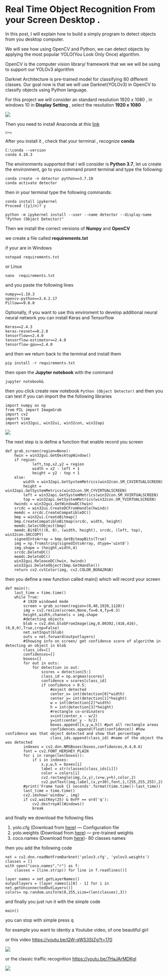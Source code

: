 # Real Time Object Recognition From your Screen Desktop .

In this post, I will explain how to build a simply program to detect objects from you desktop computer.

We will see how using OpenCV and Python, we can detect objects by applying the most popular YOLO(You Look Only Once) algorithm.

OpenCV is the computer vision library/ framework that we we will be using to support our YOLOv3 algorithm

Darknet Architecture is pre-trained model for classifying 80 different classes. Our goal now is that we will use Darknet(YOLOv3) in OpenCV to classify objects using Python language.

For this project we will consider an standard resolution 1920 x 1080 , in windows 10 in **Display Setting** , select the resolution **1920 x 1080**

![](assets/images/posts/README/resolution.jpg)

Then  you need to install Anaconda at this [link](https://www.anaconda.com/products/individual)

<img src="assets/images/posts/README/1.jpg" alt="img" style="zoom:50%;" />

After you install it , check that your terminal , recognize **conda**

```
C:\conda --version
conda 4.10.3
```

The environments supported that I will consider is **Python 3.7**, let us create the environment, go to you command promt terminal and type the following:

```
conda create -n detector python==3.7.10
conda activate detector
```

then in your terminal type the following commands:

```
conda install ipykernel
Proceed ([y]/n)? y
```

```
python -m ipykernel install --user --name detector --display-name "Python (Object Detector)"
```

Then we install the correct versions of **Numpy** and **OpenCV**

we create a file called **requirements.txt**

if your are in Windows

```
notepad requirements.txt
```

or Linux

```
nano  requirements.txt
```

and you paste the following lines

```
numpy==1.19.3
opencv-python==3.4.2.17
Pillow==9.0.0
```

Optionally, if you want to use this enviroment to develop additional neural neural network you can install Keras and Tensorflow

```
Keras==2.4.3
keras-resnet==0.2.0
tensorflow==2.4.0
tensorflow-estimator==2.4.0
tensorflow-gpu==2.4.0
```

and then we return back to the terminal and install them

```
pip install -r requirements.txt
```

then open the **Jupyter notebook** with the command

```
jupyter notebook&
```

then you click create new notebook `Python (Object Detector)` and then you can test if you can import the the following libraries

```
import numpy as np
from PIL import ImageGrab
import cv2
import time
import win32gui, win32ui, win32con, win32api
```

![](assets/images/posts/README/zeros.jpg)

The next step is is define a function that enable record you screen

```
def grab_screen(region=None):
    hwin = win32gui.GetDesktopWindow()
    if region:
            left,top,x2,y2 = region
            width = x2 - left + 1
            height = y2 - top + 1
    else:
        width = win32api.GetSystemMetrics(win32con.SM_CXVIRTUALSCREEN)
        height = win32api.GetSystemMetrics(win32con.SM_CYVIRTUALSCREEN)
        left = win32api.GetSystemMetrics(win32con.SM_XVIRTUALSCREEN)
        top = win32api.GetSystemMetrics(win32con.SM_YVIRTUALSCREEN)
    hwindc = win32gui.GetWindowDC(hwin)
    srcdc = win32ui.CreateDCFromHandle(hwindc)
    memdc = srcdc.CreateCompatibleDC()
    bmp = win32ui.CreateBitmap()
    bmp.CreateCompatibleBitmap(srcdc, width, height)
    memdc.SelectObject(bmp)
    memdc.BitBlt((0, 0), (width, height), srcdc, (left, top), win32con.SRCCOPY)
    signedIntsArray = bmp.GetBitmapBits(True)
    img = np.fromstring(signedIntsArray, dtype='uint8')
    img.shape = (height,width,4)
    srcdc.DeleteDC()
    memdc.DeleteDC()
    win32gui.ReleaseDC(hwin, hwindc)
    win32gui.DeleteObject(bmp.GetHandle())
    return cv2.cvtColor(img, cv2.COLOR_BGRA2RGB)
```

then you define a new function called main() which will record your screen 



```
def main():
    last_time = time.time()
    while True:
        # 1920 windowed mode
        screen = grab_screen(region=(0,40,1920,1120))
        img = cv2.resize(screen,None,fx=0.4,fy=0.3)
        height,width,channels = img.shape
        #detecting objects
        blob = cv2.dnn.blobFromImage(img,0.00392,(416,416),(0,0,0),True,crop=False)
        net.setInput(blob)
        outs = net.forward(outputlayers)
        #Showing info on screen/ get confidence score of algorithm in detecting an object in blob
        class_ids=[]
        confidences=[]
        boxes=[]
        for out in outs:
            for detection in out:
                scores = detection[5:]
                class_id = np.argmax(scores)
                confidence = scores[class_id]
                if confidence > 0.5:
                    #onject detected
                    center_x= int(detection[0]*width)
                    center_y= int(detection[1]*height)
                    w = int(detection[2]*width)
                    h = int(detection[3]*height)
                    #rectangle co-ordinaters
                    x=int(center_x - w/2)
                    y=int(center_y - h/2)
                    boxes.append([x,y,w,h]) #put all rectangle areas
                    confidences.append(float(confidence)) #how confidence was that object detected and show that percentage
                    class_ids.append(class_id) #name of the object tha was detected
        indexes = cv2.dnn.NMSBoxes(boxes,confidences,0.4,0.6)
        font = cv2.FONT_HERSHEY_PLAIN
        for i in range(len(boxes)):
            if i in indexes:
                x,y,w,h = boxes[i]
                label = str(classes[class_ids[i]])
                color = colors[i]
                cv2.rectangle(img,(x,y),(x+w,y+h),color,2)
                cv2.putText(img,label,(x,y+30),font,1,(255,255,255),2)
        #print('Frame took {} seconds'.format(time.time()-last_time))
        last_time = time.time()
        cv2.imshow('window', img)
        if cv2.waitKey(25) & 0xFF == ord('q'):
            cv2.destroyAllWindows()
            break
```



and finally we download the following files

1. yolo.cfg (Download from [here](https://github.com/pjreddie/darknet/blob/master/cfg/yolov3.cfg)) — Configuration file
2. yolo.weights (Download from [here](https://pjreddie.com/media/files/yolov3.weights)) — pre-trained weights
3. coco.names (Download from [here](https://github.com/pjreddie/darknet/blob/master/data/coco.names))- 80 classes names

then you add the following code

```
net = cv2.dnn.readNetFromDarknet('yolov3.cfg', 'yolov3.weights')
classes = []
with open("coco.names","r") as f:
    classes = [line.strip() for line in f.readlines()]
    
layer_names = net.getLayerNames()
outputlayers = [layer_names[i[0] - 1] for i in net.getUnconnectedOutLayers()]
colors= np.random.uniform(0,255,size=(len(classes),3))
```

and finally you just run it with the simple code

```
main()
```

you can stop with simple press q

for example you want to identiy a Youtube video, of one beautiful girl



or this video https://youtu.be/QW-qWS3StZg?t=170

![](assets/images/posts/README/video1.gif)

or the classic traffic recognition https://youtu.be/7HaJArMDKgI

![](assets/images/posts/README/video2.gif)



